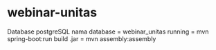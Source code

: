 # webinar-unitas

Database postgreSQL
nama database = webinar_unitas
 running = mvn spring-boot:run
 build .jar = mvn assembly:assembly
